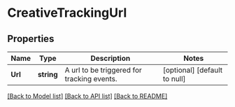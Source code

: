 # CreativeTrackingUrl

## Properties
Name | Type | Description | Notes
------------ | ------------- | ------------- | -------------
**Url** | **string** | A url to be triggered for tracking events. | [optional] [default to null]

[[Back to Model list]](../README.md#documentation-for-models) [[Back to API list]](../README.md#documentation-for-api-endpoints) [[Back to README]](../README.md)

